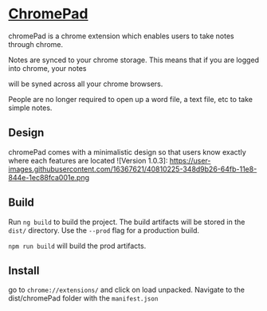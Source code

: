 # [ChromePad](https://chrome.google.com/webstore/detail/chromepad/dpofibmpjiejdbmpkflaedamfkglbdfl)

chromePad is a chrome extension which enables users to take notes through chrome.

Notes are synced to your chrome storage. This means that if you are logged into chrome, your notes

will be syned across all your chrome browsers.

People are no longer required to open up a word file, a text file, etc to take simple notes.

## Design

chromePad comes with a minimalistic design so that users know exactly where each features are located
![Version 1.0.3]: https://user-images.githubusercontent.com/16367621/40810225-348d9b26-64fb-11e8-844e-1ec88fca001e.png

## Build

Run `ng build` to build the project. The build artifacts will be stored in the `dist/` directory. Use the `--prod` flag for a production build.

`npm run build` will build the prod artifacts.

## Install

go to `chrome://extensions/` and click on load unpacked. Navigate to the dist/chromePad folder with the `manifest.json`

